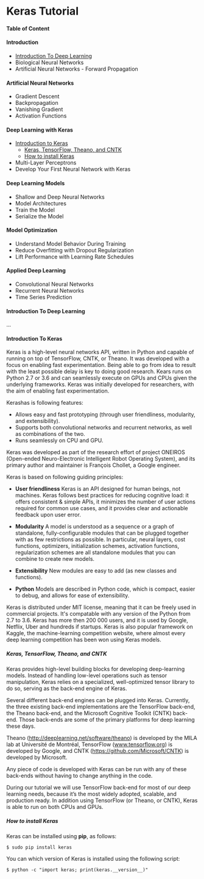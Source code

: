 

# Keras Tutorial

#### Table of Content

#### Introduction
* [Introduction To Deep Learning](#1)
* Biological Neural Networks
* Artificial Neural Networks - Forward Propagation

#### Artificial Neural Networks
* Gradient Descent
* Backpropagation
* Vanishing Gradient
* Activation Functions

#### Deep Learning with Keras
* [Introduction to Keras](#31)
  * [Keras, TensorFlow, Theano, and CNTK](#311)
  * [How to install Keras](#312)
* Multi-Layer Perceptrons
* Develop Your First Neural Network with Keras

#### Deep Learning Models
* Shallow and Deep Neural Networks
* Model Architectures
* Train the Model
* Serialize the Model

#### Model Optimization
* Understand Model Behavior During Training
* Reduce Overfitting with Dropout Regularization
* Lift Performance with Learning Rate Schedules

#### Applied Deep Learning
* Convolutional Neural Networks
* Recurrent Neural Networks
* Time Series Prediction

#### <a id="1"></a>Introduction To Deep Learning
...

#### <a id="31"></a>Introduction To Keras

Keras is a high-level neural networks API, written in Python and capable of running on top of TensorFlow, CNTK, or Theano. It was developed with a focus on enabling fast experimentation. Being able to go from idea to result with the least possible delay is key to doing good research. Kears runs on Python 2.7 or 3.6 and can seamlessly execute on GPUs and CPUs given the underlying frameworks. Keras was initially developed for researchers, with the aim of enabling fast experimentation.

Kerashas is following features:

* Allows easy and fast prototyping (through user friendliness, modularity, and extensibility).
* Supports both convolutional networks and recurrent networks, as well as combinations of the two.
* Runs seamlessly on CPU and GPU.

Keras was developed as part of the research effort of project ONEIROS (Open-ended Neuro-Electronic Intelligent Robot Operating System), and its primary author and maintainer is François Chollet, a Google engineer.

Keras is based on following guiding principles:
* **User friendliness** Keras is an API designed for human beings, not machines. Keras follows best practices for reducing cognitive load: it offers consistent & simple APIs, it minimizes the number of user actions required for common use cases, and it provides clear and actionable feedback upon user error.

* **Modularity** A model is understood as a sequence or a graph of standalone, fully-configurable modules that can be plugged together with as few restrictions as possible. In particular, neural layers, cost functions, optimizers, initialization schemes, activation functions, regularization schemes are all standalone modules that you can combine to create new models.

* **Extensibility** New modules are easy to add (as new classes and functions). 

* **Python** Models are described in Python code, which is compact, easier to debug, and allows for ease of extensibility.

Keras is distributed under MIT license, meaning that it can be freely used in commercial projects. It's compatable with any version of the Python from 2.7 to 3.6.
Keras has more then 200 000 users, and it is used by Google, Netflix, Uber and hundreds if startups. Keras is also popular framework on Kaggle, the machine-learning competition website, where almost every deep learning competition has been won using Keras models.

##### <a id="311"></a>Keras, TensorFlow, Theano, and CNTK

Keras provides high-level building blocks for developing
deep-learning models. Instead of handling low-level operations such as tensor manipulation, 
Keras relies on a specialized, well-optimized tensor
library to do so, serving as the back-end engine of Keras.

Several different back-end engines can be plugged into Keras. 
Currently, the three existing back-end implementations
are the TensorFlow back-end, the Theano back-end, and the Microsoft Cognitive
Toolkit (CNTK) back-end. Those back-ends are some of the primary platforms for deep learning these days. 

Theano (http://deeplearning.net/software/theano) is developed by the MILA
lab at Université de Montréal, TensorFlow (www.tensorflow.org) is developed by Google,
and CNTK (https://github.com/Microsoft/CNTK) is developed by Microsoft. 

Any piece of code is developed with Keras can be run with any of these back-ends without
having to change anything in the code.

During our tutorial we will use TensorFlow back-end for most of our deep learning needs, because it’s the most widely adopted,
scalable, and production ready. In addition using TensorFlow (or Theano, or CNTK), Keras is able to run on both
CPUs and GPUs. 


##### <a id="312"></a>How to install Keras

Keras can be installed using **pip**, as follows:

```
$ sudo pip install keras
```

You can which version of Keras is installed using the following script:

```
$ python -c "import keras; print(keras.__version__)"
```
